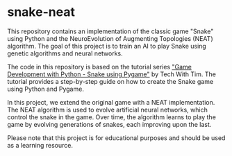 # snake-neat
This repository contains an implementation of the classic game "Snake" using Python and the NeuroEvolution of Augmenting Topologies (NEAT) algorithm. The goal of this project is to train an AI to play Snake using genetic algorithms and neural networks.

The code in this repository is based on the tutorial series ["Game Development with Python - Snake using Pygame"](https://www.techwithtim.net/tutorials/game-development-with-python/snake-pygame/snake-tutorial-1) by Tech With Tim. The tutorial provides a step-by-step guide on how to create the Snake game using Python and Pygame.

In this project, we extend the original game with a NEAT implementation. The NEAT algorithm is used to evolve artificial neural networks, which control the snake in the game. Over time, the algorithm learns to play the game by evolving generations of snakes, each improving upon the last.

Please note that this project is for educational purposes and should be used as a learning resource.